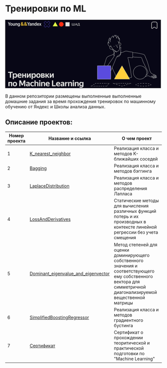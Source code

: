# Тренировки по ML
![Images](fon_тренировки_ML.png)

В данном репозитории размещены выполненные выполненные домашние задания за время прохождения тренировок по машинному обучению от Яндекс и Школы анализа данных.

## Описание проектов:
| Номер проекта | Название и ссылка | О чем проект                                                     |
|---------------|-------------------|------------------------------------------------------------------|
|1              |[K_nearest_neighbor](https://github.com/AlexeyK12/ML_training/blob/main/k_nearest_neighbor.py)|Реализация класса и методов K-ближайших соседей|
|2              |[Bagging](https://github.com/AlexeyK12/ML_training/blob/main/bagging.py)|Реализация класса и методов бэггинга|
|3              |[LaplaceDistribution](https://github.com/AlexeyK12/ML_training/blob/main/distribution.py)|Реализация класса и методов распределения Лапласа|
|4              |[LossAndDerivatives](https://github.com/AlexeyK12/ML_training/blob/main/derivatives.py)|Статические методы для вычисления различных функций потерь и их производных в контексте линейной регрессии без учета смещения|
|5              |[Dominant_eigenvalue_and_eigenvector](https://github.com/AlexeyK12/ML_training/blob/main/power_iteration.py)|Метод степеней для оценки доминирующего собственного значения и соответствующего ему собственного вектора для симметричной диагонализируемой вещественной матрицы|
|6              |[SimplifiedBoostingRegressor](https://github.com/AlexeyK12/ML_training/blob/main/boosting.py)|Реализация класса и методов градиентного бустинга|
|7              |[Сертификат](https://github.com/AlexeyK12/ML_training/blob/main/1eed3d3e-7142-431e-838c-4f90c55479a0.pdf)|Сертификат о прохождении теоритической и практической подготовки по "Machine Learning"|
